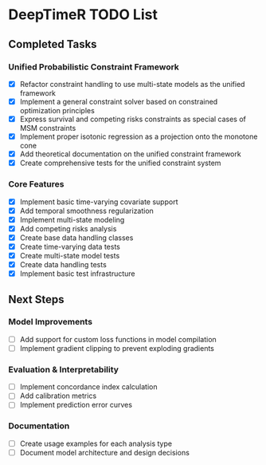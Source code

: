 # DeepTimeR TODO List

## Completed Tasks

### Unified Probabilistic Constraint Framework
- [x] Refactor constraint handling to use multi-state models as the unified framework
- [x] Implement a general constraint solver based on constrained optimization principles
- [x] Express survival and competing risks constraints as special cases of MSM constraints
- [x] Implement proper isotonic regression as a projection onto the monotone cone
- [x] Add theoretical documentation on the unified constraint framework
- [x] Create comprehensive tests for the unified constraint system

### Core Features
- [x] Implement basic time-varying covariate support
- [x] Add temporal smoothness regularization
- [x] Implement multi-state modeling
- [x] Add competing risks analysis
- [x] Create base data handling classes
- [x] Create time-varying data tests
- [x] Create multi-state model tests
- [x] Create data handling tests
- [x] Implement basic test infrastructure

## Next Steps

### Model Improvements
- [ ] Add support for custom loss functions in model compilation
- [ ] Implement gradient clipping to prevent exploding gradients

### Evaluation & Interpretability
- [ ] Implement concordance index calculation
- [ ] Add calibration metrics
- [ ] Implement prediction error curves

### Documentation
- [ ] Create usage examples for each analysis type
- [ ] Document model architecture and design decisions
